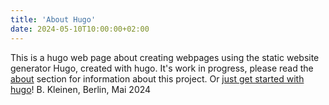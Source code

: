 ```yaml
---
title: 'About Hugo'
date: 2024-05-10T10:00:00+02:00
---
```


This is a hugo web page about creating webpages using the static website generator Hugo, created with hugo.
It's work in progress, please read the [about](/about) section for information about this project.
Or [just get started with hugo](/hugo)! B. Kleinen, Berlin, Mai 2024

